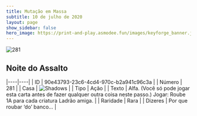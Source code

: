 ```yaml
---
title: Mutação em Massa
subtitle: 10 de julho de 2020
layout: page
show_sidebar: false
hero_image: https://print-and-play.asmodee.fun/images/keyforge_banner.jpg
---
```


![281](https://cdn.keyforgegame.com/media/card_front/pt/479_281_X8CXFX7VJ85V_pt.png)

## Noite do Assalto

|----|----|
| ID | 90e43793-23c6-4cd4-970c-b2a941c96c3a |
| Número | 281 |
| Casa | ![Shadows](https://archonarcana.com/images/thumb/e/ee/Shadows.png/22px-Shadows.png "Sombras") |
| Tipo | Ação |
| Texto | Alfa. (Você só pode jogar esta carta antes de fazer qualquer outra coisa neste passo.) Jogar: Roube 1A para cada criatura Ladrão amiga. |
| Raridade | Rara |
| Dizeres | Por que roubar ‘do’ banco… |
